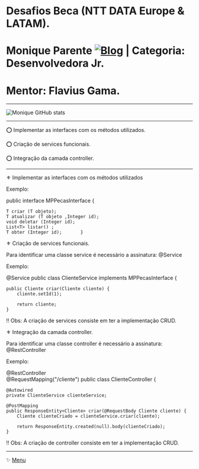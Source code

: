 # Desafios Beca (NTT DATA Europe & LATAM).
# Monique Parente [![Blog](https://img.shields.io/badge/LinkedIn-0077B5?style=for-the-badge&logo=linkedin&logoColor=white)](https://www.linkedin.com/in/monique13/) | Categoria: Desenvolvedora Jr. 
# Mentor: Flavius Gama.
______________________________________________________________________________________________________________________________________________________________________________

![Monique GitHub stats](https://github-readme-stats.vercel.app/api?username=MoniqueParente&show_icons=true&theme=radical)
______________________________________________________________________________________________________________________________________________________________________________

⭕ Implementar as interfaces com os métodos utilizados.

⭕ Criação de services funcionais.

⭕ Integração da camada controller.

______________________________________________________________________________________________________________________________________________________________________________

⚜ Implementar as interfaces com os métodos utilizados

Exemplo:

public interface MPPecasInterface <T> {

    T criar (T objeto);
    T atualizar (T objeto ,Integer id);
    void deletar (Integer id);
    List<T> listar() ;
    T obter (Integer id);       }

⚜ Criação de services funcionais.

Para identificar uma classe service é necessário a assinatura: @Service

Exemplo:

@Service
public class ClienteService implements MPPecasInterface <Cliente> {

    public Cliente criar(Cliente cliente) {
        cliente.setId(1);

        return cliente;
    }

  
 ‼ Obs: A criação de services consiste em ter a implementação CRUD.


⚜ Integração da camada controller.

Para identificar uma classe controller é necessário a assinatura: @RestController
 
Exemplo:

@RestController   
@RequestMapping("/cliente")
public class ClienteController {

    @Autowired
    private ClienteService clienteService;
    
    @PostMapping
    public ResponseEntity<Cliente> criar(@RequestBody Cliente cliente) {
        Cliente clienteCriado = clienteService.criar(cliente);

        return ResponseEntity.created(null).body(clienteCriado);
    }

 ‼ Obs: A criação de controller consiste em ter a implementação CRUD.
______________________________________________________________________________________________________________________________________________________________________________
✨ [Menu](https://github.com/MoniqueParente/DesafiosBecaMoniqueParente/blob/main/README.md)<br/>
